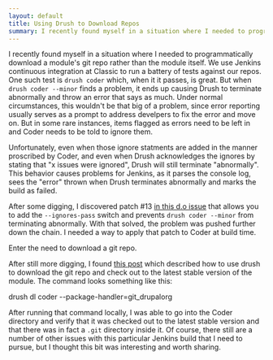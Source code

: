 ```yaml
---
layout: default
title: Using Drush to Download Repos
summary: I recently found myself in a situation where I needed to programmatically download a module's git repo rather than the module itself.
---
```


I recently found myself in a situation where I needed to programmatically download a module's git repo rather than the
module itself. We use Jenkins continuous integration at Classic to run a battery of tests against our repos. One such
test is `drush coder` which, when it it passes, is great. But when `drush coder --minor` finds a problem, it ends up
causing Drush to terminate abnormally and throw an error that says as much. Under normal circumstances, this wouldn't
be that big of a problem, since error reporting usually serves as a prompt to address develpers to fix the error and
move on. But in some rare instances, items flagged as errors need to be left in and Coder needs to be told to ignore
them.

Unfortunately, even when those ignore statments are added in the manner proscribed by Coder, and even when Drush
acknowledges the ignores by stating that "x issues were ignored", Drush will still terminate "abnormally". This behavior
causes problems for Jenkins, as it parses the console log, sees the "error" thrown when Drush terminates abnormally and
marks the build as failed.

After some digging, I discovered patch #13 [in this d.o issue](https://www.drupal.org/node/1974654) that allows you to
add the `--ignores-pass` switch and prevents `drush coder --minor` from terminating abnormally. With that solved, the
problem was pushed further down the chain. I needed a way to apply that patch to Coder at build time.

Enter the need to download a git repo.

After still more digging, I found [this post](https://www.drupal.org/node/1728116) which described how to use drush to
download the git repo and check out to the latest stable version of the module. The command looks something like this:

drush dl coder --package-handler=git_drupalorg

After running that command locally, I was able to go into the Coder directory and verify that it was checked out to the
latest stable version and that there was in fact a `.git` directory inside it. Of course, there still are a number of
other issues with this particular Jenkins build that I need to pursue, but I thought this bit was interesting and worth
sharing.
